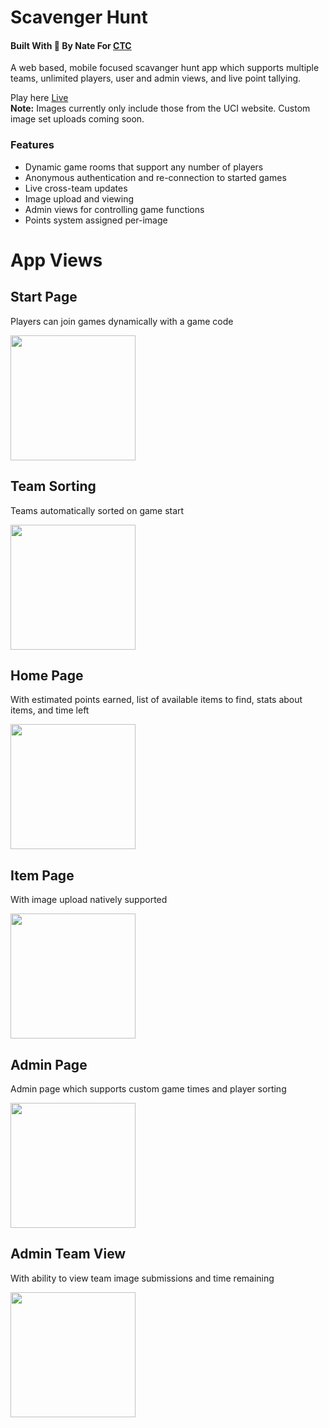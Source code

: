# Scavenger Hunt
#### Built With 💜 By Nate For [CTC](https://ctc-uci.com/)
A web based, mobile focused scavanger hunt app which supports multiple teams, unlimited players, user and admin views, and live point tallying.

Play here [Live](https://lpa-scavengerhunt.web.app/) <br/>
**Note:** Images currently only include those from the UCI website. Custom image set uploads coming soon.

### Features
- Dynamic game rooms that support any number of players
- Anonymous authentication and re-connection to started games
- Live cross-team updates
- Image upload and viewing
- Admin views for controlling game functions
- Points system assigned per-image

# App Views

## Start Page
Players can join games dynamically with a game code

<img src="https://github.com/user-attachments/assets/807aeeab-fd96-4ee4-aad7-4d260afa3cfa" width="200">

## Team Sorting
Teams automatically sorted on game start

<img src="https://github.com/user-attachments/assets/30e273d3-b77b-4b73-85dc-b98055362ad3" width="200">

## Home Page
With estimated points earned, list of available items to find, stats about items, and time left

<img src="https://github.com/user-attachments/assets/aad5e0dc-cbf5-4ad5-857f-6ce5f229e29b" width="200">

## Item Page
With image upload natively supported

<img src="https://github.com/user-attachments/assets/c706ec95-84a6-480d-9c27-87b1b7659b92" width="200">

## Admin Page
Admin page which supports custom game times and player sorting

<img src="https://github.com/user-attachments/assets/cc609396-9985-4940-a5bd-631ea0c6f82a" width="200">

## Admin Team View
With ability to view team image submissions and time remaining

<img src="https://github.com/user-attachments/assets/da3b8738-d1e6-4e32-97b6-3447c44d23e8" width="200">

